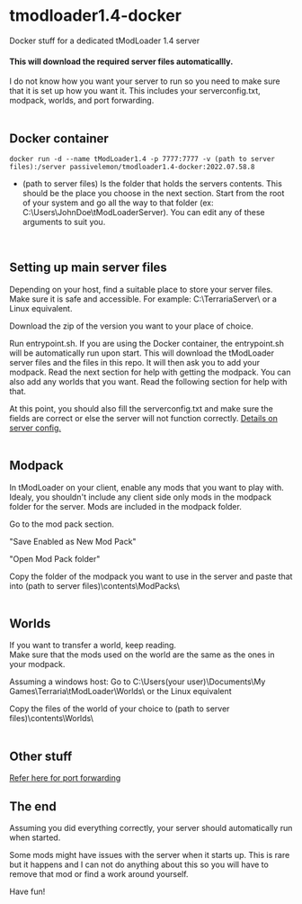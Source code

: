 # tmodloader1.4-docker </br>
Docker stuff for a dedicated tModLoader 1.4 server </br>

#### This will download the required server files automaticallly. </br>

I do not know how you want your server to run so you need to make sure that it is set up how you want it. This includes your serverconfig.txt, modpack, worlds, and port forwarding. </br>
</br>

## Docker container </br>
```
docker run -d --name tModLoader1.4 -p 7777:7777 -v (path to server files):/server passivelemon/tmodloader1.4-docker:2022.07.58.8
```
 - (path to server files) Is the folder that holds the servers contents. This should be the place you choose in the next section. Start from the root of your system and go all the way to that folder (ex: C:\Users\JohnDoe\tModLoaderServer\). You can edit any of these arguments to suit you. </br>
</br>

## Setting up main server files </br>
Depending on your host, find a suitable place to store your server files. Make sure it is safe and accessible. For example: C:\TerrariaServer\ or a Linux equivalent. </br>

Download the zip of the version you want to your place of choice. </br>

Run entrypoint.sh. If you are using the Docker container, the entrypoint.sh will be automatically run upon start. This will download the tModLoader server files and the files in this repo. It will then ask you to add your modpack. Read the next section for help with getting the modpack. You can also add any worlds that you want. Read the following section for help with that. </br>

At this point, you should also fill the serverconfig.txt and make sure the fields are correct or else the server will not function correctly. [Details on server config.](https://github.com/tModLoader/tModLoader/wiki/Starting-a-modded-server) </br>
</br>

## Modpack </br>
In tModLoader on your client, enable any mods that you want to play with. Idealy, you shouldn't include any client side only mods in the modpack folder for the server. Mods are included in the modpack folder. </br>

Go to the mod pack section. </br>

"Save Enabled as New Mod Pack" </br>

"Open Mod Pack folder" </br>

Copy the folder of the modpack you want to use in the server and paste that into (path to server files)\contents\ModPacks\ </br>
</br>

## Worlds </br>
If you want to transfer a world, keep reading. </br>
Make sure that the mods used on the world are the same as the ones in your modpack. </br>

Assuming a windows host:
Go to C:\Users\(your user)\Documents\My Games\Terraria\tModLoader\Worlds\ or the Linux equivalent </br>

Copy the files of the world of your choice to (path to server files)\contents\Worlds\ </br>
</br>

## Other stuff </br>
[Refer here for port forwarding](https://terraria.fandom.com/wiki/Guide:Setting_up_a_Terraria_server#PF) </br>

## The end </br>
Assuming you did everything correctly, your server should automatically run when started. </br>

Some mods might have issues with the server when it starts up. This is rare but it happens and I can not do anything about this so you will have to remove that mod or find a work around yourself. </br>

Have fun! </br>
